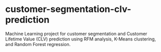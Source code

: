 # customer-segmentation-clv-prediction
Machine Learning project for customer segmentation and Customer Lifetime Value (CLV) prediction using RFM analysis, K-Means clustering, and Random Forest regression.

